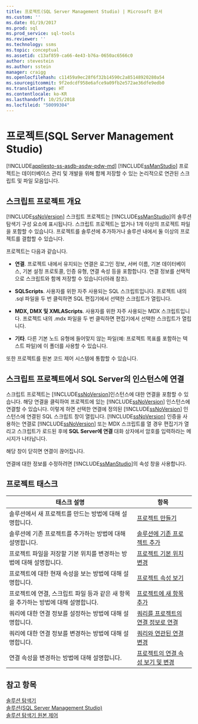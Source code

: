 ```yaml
---
title: 프로젝트(SQL Server Management Studio) | Microsoft 문서
ms.custom: ''
ms.date: 01/19/2017
ms.prod: sql
ms.prod_service: sql-tools
ms.reviewer: ''
ms.technology: ssms
ms.topic: conceptual
ms.assetid: c13af859-ca66-4e43-b76a-0650ac6566c0
author: stevestein
ms.author: sstein
manager: craigg
ms.openlocfilehash: c11459a9ec28f6f32b14590c2a85148920280a54
ms.sourcegitcommit: 9f2edcdf958e6afce9a09fb2e572ae36dfe9edb0
ms.translationtype: HT
ms.contentlocale: ko-KR
ms.lasthandoff: 10/25/2018
ms.locfileid: "50099304"
---
```

# <a name="projects-sql-server-management-studio"></a>프로젝트(SQL Server Management Studio)
[!INCLUDE[appliesto-ss-asdb-asdw-pdw-md](../../includes/appliesto-ss-asdb-asdw-pdw-md.md)]
[!INCLUDE[ssManStudio](../../includes/ssmanstudio-md.md)] 프로젝트는 데이터베이스 관리 및 개발을 위해 함께 저장할 수 있는 논리적으로 연관된 스크립트 및 파일 모음입니다.  
  
## <a name="script-project-overview"></a>스크립트 프로젝트 개요  
[!INCLUDE[ssNoVersion](../../includes/ssnoversion-md.md)] 스크립트 프로젝트는 [!INCLUDE[ssManStudio](../../includes/ssmanstudio-md.md)]의 솔루션 탐색기 구성 요소에 표시됩니다. 스크립트 프로젝트는 없거나 1개 이상의 프로젝트 파일을 포함할 수 있습니다. 프로젝트를 솔루션에 추가하거나 솔루션 내에서 둘 이상의 프로젝트를 결합할 수 있습니다.  
  
프로젝트는 다음과 같습니다.  
  
-   **연결**. 프로젝트 내에서 유지되는 연결은 로그인 정보, 서버 이름, 기본 데이터베이스, 기본 설정 프로토콜, 인증 유형, 연결 속성 등을 포함합니다. 연결 정보를 선택적으로 스크립트와 함께 저장할 수 있습니다(아래 참조).  
  
-   **SQLScripts**. 사용자를 위한 자주 사용되는 SQL 스크립트입니다. 프로젝트 내의 .sql 파일을 두 번 클릭하면 SQL 편집기에서 선택한 스크립트가 열립니다.  
  
-   **MDX, DMX 및 XMLAScripts**. 사용자를 위한 자주 사용되는 MDX 스크립트입니다. 프로젝트 내의 .mdx 파일을 두 번 클릭하면 편집기에서 선택한 스크립트가 열립니다.  
  
-   **기타**. 다른 기본 노드 유형에 들어맞지 않는 파일(예: 프로젝트 목표를 포함하는 텍스트 파일)에 이 폴더를 사용할 수 있습니다.  
  
또한 프로젝트를 원본 코드 제어 시스템에 통합할 수 있습니다.  
  
## <a name="connecting-to-an-instance-of-sql-server-from-a-script-project"></a>스크립트 프로젝트에서 SQL Server의 인스턴스에 연결  
스크립트 프로젝트는 [!INCLUDE[ssNoVersion](../../includes/ssnoversion-md.md)]인스턴스에 대한 연결을 포함할 수 있습니다. 해당 연결을 클릭하여 프로젝트에 있는 [!INCLUDE[ssNoVersion](../../includes/ssnoversion-md.md)] 인스턴스에 연결할 수 있습니다. 이렇게 하면 선택한 연결에 정의된 [!INCLUDE[ssNoVersion](../../includes/ssnoversion-md.md)] 인스턴스에 연결된 SQL 스크립트 창이 열립니다. [!INCLUDE[ssNoVersion](../../includes/ssnoversion-md.md)] 인증을 사용하는 연결로 [!INCLUDE[ssNoVersion](../../includes/ssnoversion-md.md)] 또는 MDX 스크립트를 열 경우 편집기가 열리고 스크립트가 로드된 후에 **SQL Server에 연결** 대화 상자에서 암호를 입력하라는 메시지가 나타납니다.  
  
해당 창이 닫히면 연결이 끊어집니다.  
  
연결에 대한 정보를 수정하려면 [!INCLUDE[ssManStudio](../../includes/ssmanstudio-md.md)]의 속성 창을 사용합니다.  
  
## <a name="project-tasks"></a>프로젝트 태스크  
  
|태스크 설명|항목|  
|--------------------|---------|  
|솔루션에서 새 프로젝트를 만드는 방법에 대해 설명합니다.|[프로젝트 만들기](../../ssms/solution/create-a-project.md)|  
|솔루션에 기존 프로젝트를 추가하는 방법에 대해 설명합니다.|[솔루션에 기존 프로젝트 추가](../../ssms/solution/add-an-existing-project-to-a-solution.md)|  
|프로젝트 파일을 저장할 기본 위치를 변경하는 방법에 대해 설명합니다.|[프로젝트 기본 위치 변경](../../ssms/solution/change-the-default-location-for-projects.md)|  
|프로젝트에 대한 현재 속성을 보는 방법에 대해 설명합니다.|[프로젝트 속성 보기](../../ssms/solution/view-project-properties.md)|  
|프로젝트에 연결, 스크립트 파일 등과 같은 새 항목을 추가하는 방법에 대해 설명합니다.|[프로젝트에 새 항목 추가](../../ssms/solution/add-new-items-to-a-project.md)|  
|쿼리에 대한 연결 정보를 설정하는 방법에 대해 설명합니다.|[쿼리를 프로젝트의 연결 정보로 연결](../../ssms/solution/associate-a-query-with-a-connection-in-a-project.md)|  
|쿼리에 대한 연결 정보를 변경하는 방법에 대해 설명합니다.|[쿼리와 연관된 연결 변경](../../ssms/solution/change-the-connection-associated-with-a-query.md)|  
|연결 속성을 변경하는 방법에 대해 설명합니다.|[프로젝트의 연결 속성 보기 및 변경](../../ssms/solution/view-or-change-the-properties-of-a-connection-in-a-project.md)|  
  
## <a name="see-also"></a>참고 항목  
[솔루션 탐색기](../../ssms/solution/solution-explorer.md)  
[솔루션&#40;SQL Server Management Studio&#41;](../../ssms/solution/solutions-sql-server-management-studio.md)  
[솔루션 탐색기 원본 제어](https://msdn.microsoft.com/library/ms173879.aspx)  
  
